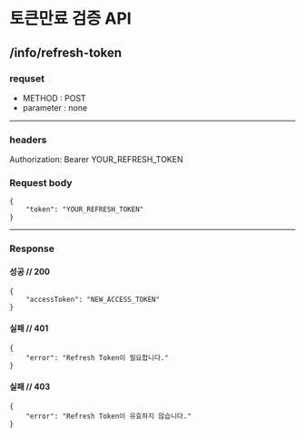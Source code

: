 # 토큰만료 검증 API

## /info/refresh-token

### requset

- METHOD : POST
- parameter : none

---

### headers

Authorization: Bearer YOUR_REFRESH_TOKEN

### Request body

```
{
    "token": "YOUR_REFRESH_TOKEN"
}
```
---

### Response

#### 성공 // 200

```
{
    "accessToken": "NEW_ACCESS_TOKEN"
}

```

#### 실패 // 401

```
{
    "error": "Refresh Token이 필요합니다."
}
```

#### 실패 // 403

```
{
    "error": "Refresh Token이 유효하지 않습니다."
}
```

